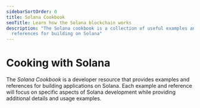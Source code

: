 ```yaml
---
sidebarSortOrder: 0
title: Solana Cookbook
seoTitle: Learn how the Solana blockchain works
description: "The Solana cookbook is a collection of useful examples and 
  references for building on Solana"
---
```


# Cooking with Solana

The *Solana Cookbook* is a developer resource that 
provides examples and references for 
building applications on Solana. Each example and 
reference will focus on specific aspects of Solana 
development while providing additional details and usage 
examples.
